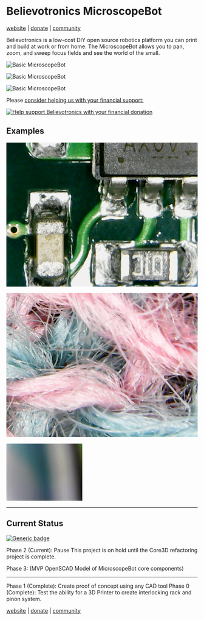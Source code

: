 # Believotronics MicroscopeBot
[website](http://believotron.com/believotronics) | [donate](https://www.patreon.com/Believotron) | [community](http://community.believotron.com/c/believotronics)

Believotronics is a low-cost DIY open source robotics platform you can print and build at work or from home. The MicroscopeBot allows you to pan, zoom, and sweep focus fields and see the world of the small.

![Basic MicroscopeBot](/MicroscopeBot/images/microscopebot_wide.jpg)

![Basic MicroscopeBot](/MicroscopeBot/images/microscopebot_close.jpg)

![Basic MicroscopeBot](/MicroscopeBot/images/microscope_toolhead.jpg)

Please [consider helping us with your financial support:](https://www.patreon.com/Believotron)

<a href="http://www.youtube.com/watch?feature=player_embedded&v=6cPdLHY97b4
" target="_blank"><img src="http://img.youtube.com/vi/6cPdLHY97b4/0.jpg"
alt="Help support Believotronics with your financial donation" /></a>

## Examples
![Basic MicroscopeBot](/MicroscopeBot/images/pcba_zoom.jpg)

![Basic MicroscopeBot](/MicroscopeBot/images/sweater_zoom.jpg)

![Basic MicroscopeBot](/MicroscopeBot/images/focus.gif)


----
## Current Status
[![Generic badge](https://img.shields.io/badge/OpenSCAD_Refactor-Phase_2-green.svg)](/Core3D/readme.md)

Phase 2 (Current): Pause
This project is on hold until the Core3D refactoring project is complete.

Phase 3: (MVP OpenSCAD Model of MicroscopeBot core components)

---
Phase 1 (Complete): Create proof of concept using any CAD tool
Phase 0 (Complete): Test the ability for a 3D Printer to create interlocking rack and pinon system.

[website](http://believotron.com/believotronics) | [donate](https://www.patreon.com/Believotron) | [community](http://community.believotron.com/c/believotronics)
